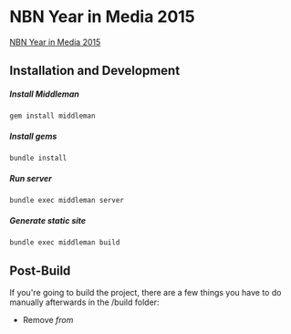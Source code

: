 NBN Year in Media 2015
====================
[NBN Year in Media 2015](http://apps.northbynorthwestern.com/year-in-media/2015/)

## Installation and Development

##### Install Middleman

`gem install middleman`

##### Install gems

`bundle install`

##### Run server

`bundle exec middleman server`

##### Generate static site

`bundle exec middleman build`

## Post-Build

If you're going to build the project, there are a few things you have to do manually afterwards in the /build folder:

- Remove <em> from <title> of Hamilton, Parks and Rec, Mad Men, Grantland, Star Wars, Inside Out, The Daily Show
- The following stories have images instead of Youtube videos: same-sex marriage, Grantland, and Keystone XL. In their index.html files, change the following to link the image source and caption (captions can be found in data/entry.json)

change

```
<div class="entry-image-wrapper">
    <div class="entry-image">
        http://media.northbynorthwestern.com.s3.amazonaws.com/uploads/2015/12/28/Screenshot_2015-12-28_13.13.38.png
    </div>
</div>
```

to

```
<div class="entry-image-wrapper">
    <img src="https://upload.wikimedia.org/wikipedia/commons/7/75/Celebrating_a_new_America_-lovewins_58242_(18588276403).jpg">
    <p class="credit">Photo by Ted Eytan on Flickr. Licensed under Creative Commons.</p>
</div>
```